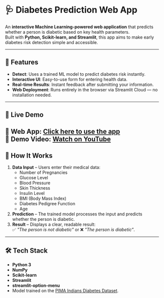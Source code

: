 # 🩺 Diabetes Prediction Web App

An **interactive Machine Learning-powered web application** that predicts whether a person is diabetic based on key health parameters.  
Built with **Python, Scikit-learn, and Streamlit**, this app aims to make early diabetes risk detection simple and accessible.

---

## 📌 Features

- **Detect**: Uses a trained ML model to predict diabetes risk instantly.
- **Interactive UI**: Easy-to-use form for entering health data.
- **Real-time Results**: Instant feedback after submitting your information.
- **Web Deployment**: Runs entirely in the browser via Streamlit Cloud — no installation needed.

---

## 🚀 Live Demo

🔗 **Web App:** [Click here to use the app](https://diabetes-prediction-web-app07.streamlit.app)  
🎥 **Demo Video:** [Watch on YouTube](https://youtu.be/je1ORKM7P-E?si=FzxWraq-9PhOIAAu)
---

## 🧠 How It Works

1. **Data Input** – Users enter their medical data:
   - Number of Pregnancies
   - Glucose Level
   - Blood Pressure
   - Skin Thickness
   - Insulin Level
   - BMI (Body Mass Index)
   - Diabetes Pedigree Function
   - Age
2. **Prediction** – The trained model processes the input and predicts whether the person is diabetic.
3. **Result** – Displays a clear, readable result:  
   ✅ *"The person is not diabetic"* or ❌ *"The person is diabetic"*.

---

## 🛠️ Tech Stack

- **Python 3**
- **NumPy**
- **Scikit-learn**
- **Streamlit**
- **streamlit-option-menu**
- Model trained on the [PIMA Indians Diabetes Dataset](https://www.kaggle.com/datasets/uciml/pima-indians-diabetes-database).


